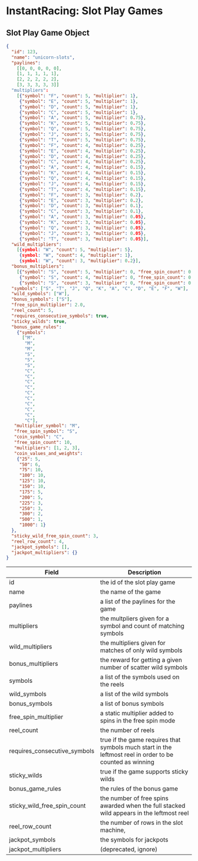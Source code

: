# InstantRacing: Slot Play Games

## Slot Play Game Object

```json
{
  "id": 123,
  "name": "unicorn-slots",
  "paylines":
    [[0, 0, 0, 0, 0],
    [1, 1, 1, 1, 1],
    [2, 2, 2, 2, 2],
    [3, 3, 3, 3, 3]]
  "multipliers": 
    [{"symbol": "F", "count": 5, "multiplier": 1},
     {"symbol": "E", "count": 5, "multiplier": 1},
     {"symbol": "D", "count": 5, "multiplier": 1},
     {"symbol": "C", "count": 5, "multiplier": 1},
     {"symbol": "A", "count": 5, "multiplier": 0.75},
     {"symbol": "K", "count": 5, "multiplier": 0.75},
     {"symbol": "Q", "count": 5, "multiplier": 0.75},
     {"symbol": "J", "count": 5, "multiplier": 0.75},
     {"symbol": "T", "count": 5, "multiplier": 0.75},
     {"symbol": "F", "count": 4, "multiplier": 0.25},
     {"symbol": "E", "count": 4, "multiplier": 0.25},
     {"symbol": "D", "count": 4, "multiplier": 0.25},
     {"symbol": "C", "count": 4, "multiplier": 0.25},
     {"symbol": "A", "count": 4, "multiplier": 0.15},
     {"symbol": "K", "count": 4, "multiplier": 0.15},
     {"symbol": "Q", "count": 4, "multiplier": 0.15},
     {"symbol": "J", "count": 4, "multiplier": 0.15},
     {"symbol": "T", "count": 4, "multiplier": 0.15},
     {"symbol": "F", "count": 3, "multiplier": 0.2},
     {"symbol": "E", "count": 3, "multiplier": 0.2},
     {"symbol": "D", "count": 3, "multiplier": 0.1},
     {"symbol": "C", "count": 3, "multiplier": 0.1},
     {"symbol": "A", "count": 3, "multiplier": 0.05},
     {"symbol": "K", "count": 3, "multiplier": 0.05},
     {"symbol": "Q", "count": 3, "multiplier": 0.05},
     {"symbol": "J", "count": 3, "multiplier": 0.05},
     {"symbol": "T", "count": 3, "multiplier": 0.05}],
  "wild_multipliers": 
    [{symbol: "W", "count": 5, "multiplier": 5},
     {symbol: "W", "count": 4, "multiplier": 1},
     {symbol: "W", "count": 3, "multiplier": 0.2}],
  "bonus_multipliers": 
    [{"symbol": "S", "count": 5, "multiplier": 0, "free_spin_count": 0, "bonus_game": true},
     {"symbol": "S", "count": 4, "multiplier": 0, "free_spin_count": 0, "bonus_game": true},
     {"symbol": "S", "count": 3, "multiplier": 0, "free_spin_count": 0, "bonus_game": true}],
  "symbols": ["S", "T", "J", "Q", "K", "A", "C", "D", "E", "F", "W"],
  "wild_symbols": ["W"],
  "bonus_symbols": ["S"],
  "free_spin_multiplier": 2.0,
  "reel_count": 5,
  "requires_consecutive_symbols": true,
  "sticky_wilds": true,
  "bonus_game_rules": 
    {"symbols": 
      ["M",
       "M",
       "M",
       "S",
       "S",
       "S",
       "C",
       "C",
       "C",
       "C",
       "C",
       "C",
       "C",
       "C",
       "C",
       "C"],
   "multiplier_symbol": "M",
   "free_spin_symbol": "S",
   "coin_symbol": "C",
   "free_spin_count": 10,
   "multipliers": [1, 2, 3],
   "coin_values_and_weights": 
    {"25": 5,
     "50": 6,
     "75": 10,
     "100": 10,
     "125": 10,
     "150": 10,
     "175": 5,
     "200": 5,
     "225": 3,
     "250": 3,
     "300": 2,
     "500": 1,
     "1000": 1}
  },
  "sticky_wild_free_spin_count": 3,
  "reel_row_count": 4,
  "jackpot_symbols": [],
  "jackpot_multipliers": {}
}
```

Field | Description
----- | -----------
id | the id of the slot play game
name | the name of the game
paylines | a list of the paylines for the game
multipliers | the multpliers given for a symbol and count of matching symbols
wild_multipliers | the multipliers given for matches of only wild symbols
bonus_multipliers | the reward for getting a given number of scatter wild symbols
symbols | a list of the symbols used on the reels
wild_symbols | a list of the wild symbols
bonus_symbols | a list of bonus symbols
free_spin_multiplier | a static multiplier added to spins in the free spin mode
reel_count | the number of reels
requires_consecutive_symbols | true if the game requires that symbols much start in the leftmost reel in order to be counted as winning
sticky_wilds | true if the game supports sticky wilds
bonus_game_rules | the rules of the bonus game
sticky_wild_free_spin_count | the number of free spins awarded when the full stacked wild appears in the leftmost reel
reel_row_count | the number of rows in the slot machine,
jackpot_symbols | the symbols for jackpots
jackpot_multipliers | (deprecated, ignore)
